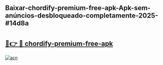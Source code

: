 ## Baixar-chordify-premium-free-apk-Apk-sem-anúncios-desbloqueado-completamente-2025-#14d8a

# <h2><a href="https://ainizakaria.my?title=chordify-premium-free-apk&ref=22M">🔗👉 🔴 chordify-premium-free-apk</a></h2>

[![acn](https://github.com/user-attachments/assets/0f9c940e-d8b0-45ae-aac7-cd30a18b3e1c)](https://ainizakaria.my?title=chordify-premium-free-apk&ref=22M)

